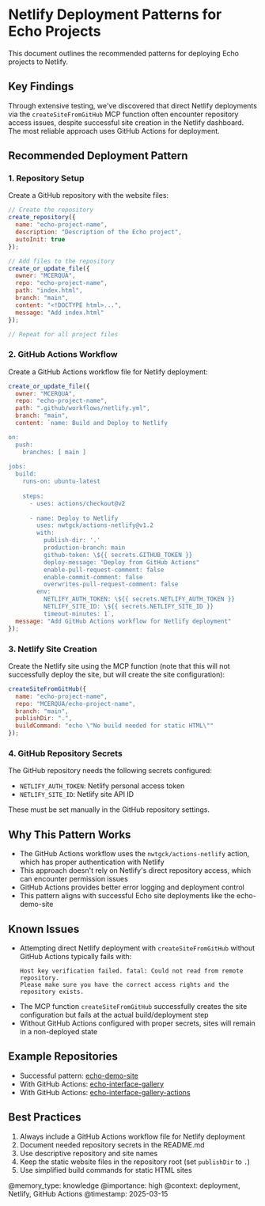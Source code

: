 # Netlify Deployment Patterns for Echo Projects

This document outlines the recommended patterns for deploying Echo projects to Netlify.

## Key Findings

Through extensive testing, we've discovered that direct Netlify deployments via the `createSiteFromGitHub` MCP function often encounter repository access issues, despite successful site creation in the Netlify dashboard. The most reliable approach uses GitHub Actions for deployment.

## Recommended Deployment Pattern

### 1. Repository Setup

Create a GitHub repository with the website files:

```javascript
// Create the repository
create_repository({
  name: "echo-project-name",
  description: "Description of the Echo project",
  autoInit: true
});

// Add files to the repository
create_or_update_file({
  owner: "MCERQUA",
  repo: "echo-project-name",
  path: "index.html",
  branch: "main",
  content: "<!DOCTYPE html>...",
  message: "Add index.html"
});

// Repeat for all project files
```

### 2. GitHub Actions Workflow

Create a GitHub Actions workflow file for Netlify deployment:

```javascript
create_or_update_file({
  owner: "MCERQUA",
  repo: "echo-project-name",
  path: ".github/workflows/netlify.yml",
  branch: "main",
  content: `name: Build and Deploy to Netlify

on:
  push:
    branches: [ main ]
    
jobs:
  build:
    runs-on: ubuntu-latest
    
    steps:
      - uses: actions/checkout@v2
      
      - name: Deploy to Netlify
        uses: nwtgck/actions-netlify@v1.2
        with:
          publish-dir: '.'
          production-branch: main
          github-token: \${{ secrets.GITHUB_TOKEN }}
          deploy-message: "Deploy from GitHub Actions"
          enable-pull-request-comment: false
          enable-commit-comment: false
          overwrites-pull-request-comment: false
        env:
          NETLIFY_AUTH_TOKEN: \${{ secrets.NETLIFY_AUTH_TOKEN }}
          NETLIFY_SITE_ID: \${{ secrets.NETLIFY_SITE_ID }}
          timeout-minutes: 1`,
  message: "Add GitHub Actions workflow for Netlify deployment"
});
```

### 3. Netlify Site Creation

Create the Netlify site using the MCP function (note that this will not successfully deploy the site, but will create the site configuration):

```javascript
createSiteFromGitHub({
  name: "echo-project-name",
  repo: "MCERQUA/echo-project-name",
  branch: "main",
  publishDir: ".",
  buildCommand: "echo \"No build needed for static HTML\""
});
```

### 4. GitHub Repository Secrets

The GitHub repository needs the following secrets configured:

- `NETLIFY_AUTH_TOKEN`: Netlify personal access token
- `NETLIFY_SITE_ID`: Netlify site API ID

These must be set manually in the GitHub repository settings.

## Why This Pattern Works

- The GitHub Actions workflow uses the `nwtgck/actions-netlify` action, which has proper authentication with Netlify
- This approach doesn't rely on Netlify's direct repository access, which can encounter permission issues
- GitHub Actions provides better error logging and deployment control
- This pattern aligns with successful Echo site deployments like the echo-demo-site

## Known Issues

- Attempting direct Netlify deployment with `createSiteFromGitHub` without GitHub Actions typically fails with:
  ```
  Host key verification failed. fatal: Could not read from remote repository. 
  Please make sure you have the correct access rights and the repository exists.
  ```
- The MCP function `createSiteFromGitHub` successfully creates the site configuration but fails at the actual build/deployment step
- Without GitHub Actions configured with proper secrets, sites will remain in a non-deployed state

## Example Repositories

- Successful pattern: [echo-demo-site](https://github.com/MCERQUA/echo-demo-site)
- With GitHub Actions: [echo-interface-gallery](https://github.com/MCERQUA/echo-interface-gallery)
- With GitHub Actions: [echo-interface-gallery-actions](https://github.com/MCERQUA/echo-interface-gallery-actions)

## Best Practices

1. Always include a GitHub Actions workflow file for Netlify deployment
2. Document needed repository secrets in the README.md
3. Use descriptive repository and site names
4. Keep the static website files in the repository root (set `publishDir` to `.`)
5. Use simplified build commands for static HTML sites

@memory_type: knowledge
@importance: high
@context: deployment, Netlify, GitHub Actions
@timestamp: 2025-03-15

